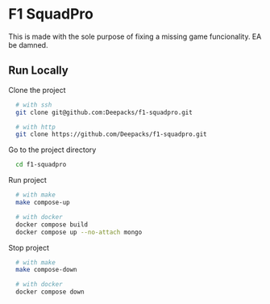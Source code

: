 # F1 SquadPro

This is made with the sole purpose of fixing a missing game funcionality. EA be damned.

## Run Locally

Clone the project

```bash
  # with ssh
  git clone git@github.com:Deepacks/f1-squadpro.git

  # with http
  git clone https://github.com/Deepacks/f1-squadpro.git
```

Go to the project directory

```bash
  cd f1-squadpro
```

Run project

```bash
  # with make
  make compose-up

  # with docker
  docker compose build
  docker compose up --no-attach mongo
```

Stop project

```bash
  # with make
  make compose-down

  # with docker
  docker compose down
```
